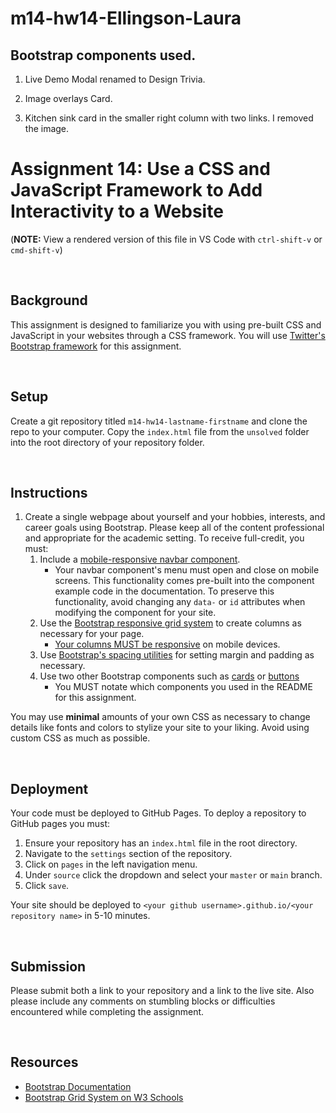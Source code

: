 # m14-hw14-Ellingson-Laura

## Bootstrap components used. 

1. Live Demo Modal renamed to Design Trivia.

2. Image overlays Card. 

3. Kitchen sink card in the smaller right column with two links. I removed the image.




# Assignment 14: Use a CSS and JavaScript Framework to Add Interactivity to a Website

(**NOTE:** View a rendered version of this file in VS Code with `ctrl-shift-v` or `cmd-shift-v`)

&nbsp;
## Background

This assignment is designed to familiarize you with using pre-built CSS and JavaScript in your websites through a CSS framework. You will use [Twitter's Bootstrap framework](https://getbootstrap.com/docs/5.1/getting-started/introduction/) for this assignment.

&nbsp;
## Setup

Create a git repository titled `m14-hw14-lastname-firstname` and clone the repo to your computer. Copy the `index.html` file from the `unsolved` folder into the root directory of your repository folder.

&nbsp;
## Instructions

1. Create a single webpage about yourself and your hobbies, interests, and career goals using Bootstrap. Please keep all of the content professional and appropriate for the academic setting. To receive full-credit, you must:
    1. Include a [mobile-responsive navbar component](https://getbootstrap.com/docs/5.1/components/navbar/).
        * Your navbar component's menu must open and close on mobile screens. This functionality comes pre-built into the component example code in the documentation. To preserve this functionality, avoid changing any `data-` or `id` attributes when modifying the component for your site. 
    1. Use the [Bootstrap responsive grid system](https://getbootstrap.com/docs/5.1/layout/grid/) to create columns as necessary for your page.
        * [Your columns MUST be responsive](https://getbootstrap.com/docs/5.1/layout/grid/#responsive-classes) on mobile devices.
    1. Use [Bootstrap's spacing utilities](https://getbootstrap.com/docs/5.1/utilities/spacing/) for setting margin and padding as necessary.
    1. Use two other Bootstrap components such as [cards](https://getbootstrap.com/docs/5.1/components/card/) or [buttons](https://getbootstrap.com/docs/5.1/components/buttons/)
        * You MUST notate which components you used in the README for this assignment.

You may use **minimal** amounts of your own CSS as necessary to change details like fonts and colors to stylize your site to your liking. Avoid using custom CSS as much as possible.

&nbsp;
## Deployment

Your code must be deployed to GitHub Pages. To deploy a repository to GitHub pages you must:

1. Ensure your repository has an `index.html` file in the root directory.
1. Navigate to the `settings` section of the repository.
1. Click on `pages` in the left navigation menu.
1. Under `source` click the dropdown and select your `master` or `main` branch.
1. Click `save`.

Your site should be deployed to `<your github username>.github.io/<your repository name>` in 5-10 minutes.

&nbsp;
## Submission

Please submit both a link to your repository and a link to the live site. Also please include any comments on stumbling blocks or difficulties encountered while completing the assignment.

&nbsp;
## Resources

* [Bootstrap Documentation](https://getbootstrap.com/docs/5.1/getting-started/introduction/)
* [Bootstrap Grid System on W3 Schools](https://www.w3schools.com/bootstrap/bootstrap_grid_system.asp)

